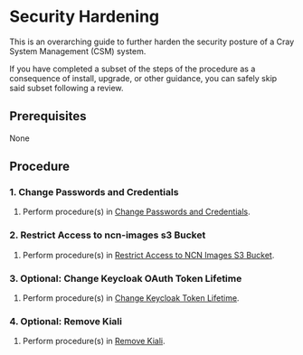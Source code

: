# Security Hardening

This is an overarching guide to further harden the security posture of a Cray System Management (CSM) system.

If you have completed a subset of the steps of the procedure as a consequence of install, upgrade, or other guidance, you can safely skip said subset following a review.

## Prerequisites

None

## Procedure

### 1. Change Passwords and Credentials

1. Perform procedure(s) in [Change Passwords and Credentials](Change_Passwords_and_Credentials.md).

### 2. Restrict Access to ncn-images s3 Bucket

1. Perform procedure(s) in [Restrict Access to NCN Images S3 Bucket](../security_and_authentication/Restrict_Access_to_NCN_Images_S3_Bucket.md). 

### 3. Optional: Change Keycloak OAuth Token Lifetime

1. Perform procedure(s) in [Change Keycloak Token Lifetime](../security_and_authentication/Change_Keycloak_Token_Lifetime.md).

### 4. Optional: Remove Kiali

1. Perform procedure(s) in [Remove Kiali](../system_management_health/Remove_Kiali.md).